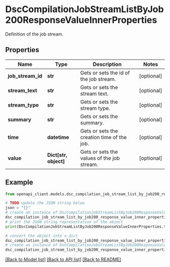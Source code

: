 # DscCompilationJobStreamListByJob200ResponseValueInnerProperties

Definition of the job stream.

## Properties

Name | Type | Description | Notes
------------ | ------------- | ------------- | -------------
**job_stream_id** | **str** | Gets or sets the id of the job stream. | [optional] 
**stream_text** | **str** | Gets or sets the stream text. | [optional] 
**stream_type** | **str** | Gets or sets the stream type. | [optional] 
**summary** | **str** | Gets or sets the summary. | [optional] 
**time** | **datetime** | Gets or sets the creation time of the job. | [optional] 
**value** | **Dict[str, object]** | Gets or sets the values of the job stream. | [optional] 

## Example

```python
from openapi_client.models.dsc_compilation_job_stream_list_by_job200_response_value_inner_properties import DscCompilationJobStreamListByJob200ResponseValueInnerProperties

# TODO update the JSON string below
json = "{}"
# create an instance of DscCompilationJobStreamListByJob200ResponseValueInnerProperties from a JSON string
dsc_compilation_job_stream_list_by_job200_response_value_inner_properties_instance = DscCompilationJobStreamListByJob200ResponseValueInnerProperties.from_json(json)
# print the JSON string representation of the object
print(DscCompilationJobStreamListByJob200ResponseValueInnerProperties.to_json())

# convert the object into a dict
dsc_compilation_job_stream_list_by_job200_response_value_inner_properties_dict = dsc_compilation_job_stream_list_by_job200_response_value_inner_properties_instance.to_dict()
# create an instance of DscCompilationJobStreamListByJob200ResponseValueInnerProperties from a dict
dsc_compilation_job_stream_list_by_job200_response_value_inner_properties_from_dict = DscCompilationJobStreamListByJob200ResponseValueInnerProperties.from_dict(dsc_compilation_job_stream_list_by_job200_response_value_inner_properties_dict)
```
[[Back to Model list]](../README.md#documentation-for-models) [[Back to API list]](../README.md#documentation-for-api-endpoints) [[Back to README]](../README.md)


